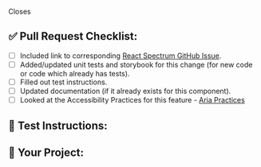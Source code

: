 
Closes <!-- Github issue # here -->

## ✅ Pull Request Checklist:

- [ ] Included link to corresponding [React Spectrum GitHub Issue](https://github.com/adobe/react-spectrum/issues).
- [ ] Added/updated unit tests and storybook for this change (for new code or code which already has tests).
- [ ] Filled out test instructions.
- [ ] Updated documentation (if it already exists for this component).
- [ ] Looked at the Accessibility Practices for this feature - [Aria Practices](https://www.w3.org/TR/wai-aria-practices-1.1/)

## 📝 Test Instructions:

<!--- Include instructions to test this pull request -->

## 🧢 Your Project:

<!--- Company/project for pull request -->

